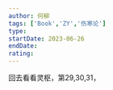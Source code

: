 ```yaml
---
author: 何柳
tags: ['Book','ZY','伤寒论']
type: 
startDate: 2023-06-26
endDate:
rating: 
---
```








回去看看灵枢，第29,30,31，























